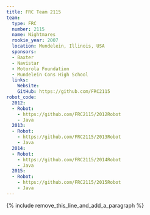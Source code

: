 ```yaml
---
title: FRC Team 2115
team:
  type: FRC
  number: 2115
  name: Nightmares
  rookie_year: 2007
  location: Mundelein, Illinois, USA
  sponsors:
  - Baxter
  - Navistar
  - Motorola Foundation
  - Mundelein Cons High School
  links:
    Website: 
    GitHub: https://github.com/FRC2115
robot_code:
  2012:
  - Robot:
    - https://github.com/FRC2115/2012Robot
    - Java
  2013:
  - Robot:
    - https://github.com/FRC2115/2013Robot
    - Java
  2014:
  - Robot:
    - https://github.com/FRC2115/2014Robot
    - Java
  2015:
  - Robot:
    - https://github.com/FRC2115/2015Robot
    - Java
---
```


{% include remove_this_line_and_add_a_paragraph %}
